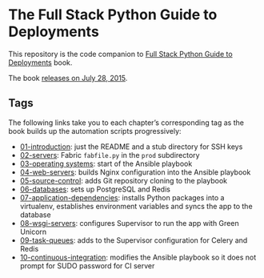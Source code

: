 # The Full Stack Python Guide to Deployments
This repository is the code companion to 
[Full Stack Python Guide to Deployments](http://www.deploypython.com/)
book.

The book [releases on July 28, 2015](https://gumroad.com/l/WOvyt).

## Tags
The following links take you to each chapter’s corresponding tag as the
book builds up the automation scripts progressively:

* [01-introduction](https://github.com/makaimc/fsp-deployment-guide/tree/01-introduction): just the README and a stub directory for SSH keys
* [02-servers](https://github.com/makaimc/fsp-deployment-guide/tree/02-servers): Fabric `fabfile.py` in the `prod` subdirectory
* [03-operating systems](https://github.com/makaimc/fsp-deployment-guide/tree/03-operating-systems): start of the Ansible playbook
* [04-web-servers](https://github.com/makaimc/fsp-deployment-guide/tree/04-web-servers): builds Nginx configuration into the Ansible playbook
* [05-source-control](https://github.com/makaimc/fsp-deployment-guide/tree/05-source-control): adds Git repository cloning to the playbook
* [06-databases](https://github.com/makaimc/fsp-deployment-guide/tree/06-databases): sets up PostgreSQL and Redis
* [07-application-dependencies](https://github.com/makaimc/fsp-deployment-guide/tree/07-application-dependencies): installs Python packages into a virtualenv, establishes environment variables and syncs the app to the database
* [08-wsgi-servers](https://github.com/makaimc/fsp-deployment-guide/tree/08-wsgi-servers): configures Supervisor to run the app with Green Unicorn
* [09-task-queues](https://github.com/makaimc/fsp-deployment-guide/tree/09-task-queues): adds to the Supervisor configuration for Celery and Redis
* [10-continuous-integration](https://github.com/makaimc/fsp-deployment-guide/tree/10-continuous-integration): modifies the Ansible playbook so it does not prompt for SUDO password for CI server
